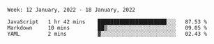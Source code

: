 <!--START_SECTION:waka-->
```text
Week: 12 January, 2022 - 18 January, 2022

JavaScript   1 hr 42 mins    ██████████████████████░░░   87.53 % 
Markdown     10 mins         ██▒░░░░░░░░░░░░░░░░░░░░░░   09.05 % 
YAML         2 mins          ▓░░░░░░░░░░░░░░░░░░░░░░░░   02.43 % 
```
<!--END_SECTION:waka-->
